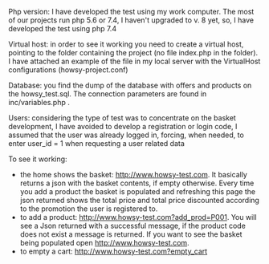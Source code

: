 

Php version: I have developed the test using my work computer. The most of our projects run php 5.6 or 7.4, I haven't upgraded to  v. 8 yet, so, I have
developed the test using php 7.4

Virtual host: in order to see it working you need to create a virtual host, pointing to the folder containing the project
(no file index.php in the folder). I have attached an example of the file in my local server with the VirtualHost configurations (howsy-project.conf)

Database: you find the dump of the database with offers and products on the howsy_test.sql. The connection parameters are found in inc/variables.php .

Users: considering the type of test was to concentrate on the basket development, I have avoided to develop a registration or login code,
I assumed that the user was already logged in, forcing, when needed, to enter user_id = 1 when requesting a user related data

To see it working:
- the home shows the basket: http://www.howsy-test.com. It basically returns a json with the basket contents, if empty otherwise. Every time you add a product
    the basket is populated and refreshing this page the json returned shows the total price and total price discounted according to the 
    promotion the user is registered to. 
- to add a product: http://www.howsy-test.com?add_prod=P001. You will see a Json returned with a successful message, if the product code 
  does not exist a message is returned. If you want to see the basket being populated open http://www.howsy-test.com.
- to empty a cart: http://www.howsy-test.com?empty_cart



